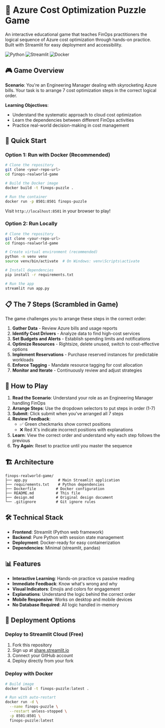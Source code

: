 # 🎯 Azure Cost Optimization Puzzle Game

An interactive educational game that teaches FinOps practitioners the logical sequence of Azure cost optimization through hands-on practice. Built with Streamlit for easy deployment and accessibility.

![Python](https://img.shields.io/badge/python-3.11+-blue.svg)
![Streamlit](https://img.shields.io/badge/streamlit-1.32.2-red.svg)
![Docker](https://img.shields.io/badge/docker-ready-green.svg)

## 🎮 Game Overview

**Scenario**: You're an Engineering Manager dealing with skyrocketing Azure bills. Your task is to arrange 7 cost optimization steps in the correct logical order.

**Learning Objectives**:
- Understand the systematic approach to cloud cost optimization
- Learn the dependencies between different FinOps activities
- Practice real-world decision-making in cost management

## 🚀 Quick Start

### Option 1: Run with Docker (Recommended)

```bash
# Clone the repository
git clone <your-repo-url>
cd finops-realworld-game

# Build the Docker image
docker build -t finops-puzzle .

# Run the container
docker run -p 8501:8501 finops-puzzle
```

Visit `http://localhost:8501` in your browser to play!

### Option 2: Run Locally

```bash
# Clone the repository
git clone <your-repo-url>
cd finops-realworld-game

# Create virtual environment (recommended)
python -m venv venv
source venv/bin/activate  # On Windows: venv\Scripts\activate

# Install dependencies
pip install -r requirements.txt

# Run the app
streamlit run app.py
```

## 📋 The 7 Steps (Scrambled in Game)

The game challenges you to arrange these steps in the correct order:

1. **Gather Data** - Review Azure bills and usage reports
2. **Identify Cost Drivers** - Analyze data to find high-cost services
3. **Set Budgets and Alerts** - Establish spending limits and notifications
4. **Optimize Resources** - Rightsize, delete unused, switch to cost-effective options
5. **Implement Reservations** - Purchase reserved instances for predictable workloads
6. **Enforce Tagging** - Mandate resource tagging for cost allocation
7. **Monitor and Iterate** - Continuously review and adjust strategies

## 🎯 How to Play

1. **Read the Scenario**: Understand your role as an Engineering Manager handling FinOps
2. **Arrange Steps**: Use the dropdown selectors to put steps in order (1-7)
3. **Submit**: Click submit when you've arranged all 7 steps
4. **Review Feedback**: 
   - ✅ Green checkmarks show correct positions
   - ❌ Red X's indicate incorrect positions with explanations
5. **Learn**: View the correct order and understand why each step follows the previous
6. **Try Again**: Reset to practice until you master the sequence

## 🏗️ Architecture

```
finops-realworld-game/
├── app.py              # Main Streamlit application
├── requirements.txt    # Python dependencies
├── Dockerfile         # Docker configuration
├── README.md          # This file
├── design.md          # Original design document
└── .gitignore         # Git ignore rules
```

## 🛠️ Technical Stack

- **Frontend**: Streamlit (Python web framework)
- **Backend**: Pure Python with session state management
- **Deployment**: Docker-ready for easy containerization
- **Dependencies**: Minimal (streamlit, pandas)

## 📊 Features

- **Interactive Learning**: Hands-on practice vs passive reading
- **Immediate Feedback**: Know what's wrong and why
- **Visual Indicators**: Emojis and colors for engagement
- **Explanations**: Understand the logic behind the correct order
- **Mobile Responsive**: Works on desktop and mobile devices
- **No Database Required**: All logic handled in-memory

## 🚢 Deployment Options

### Deploy to Streamlit Cloud (Free)

1. Fork this repository
2. Sign up at [share.streamlit.io](https://share.streamlit.io)
3. Connect your GitHub account
4. Deploy directly from your fork

### Deploy with Docker

```bash
# Build image
docker build -t finops-puzzle:latest .

# Run with auto-restart
docker run -d \
  --name finops-puzzle \
  --restart unless-stopped \
  -p 8501:8501 \
  finops-puzzle:latest
```





